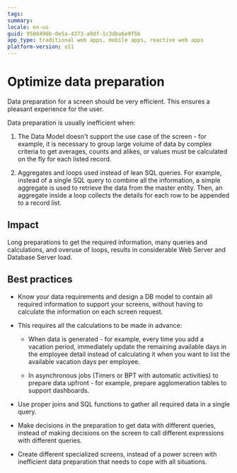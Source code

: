 ```yaml
---
tags: 
summary: 
locale: en-us
guid: 9508496b-0e5a-4373-a0df-1c3dba6e9f5b
app_type: traditional web apps, mobile apps, reactive web apps
platform-version: o11
---
```


# Optimize data preparation

Data preparation for a screen should be very efficient. This ensures a pleasant experience for the user. 

Data preparation is usually inefficient when:

  1. The Data Model doesn't support the use case of the screen - for example, it is necessary to group large volume of data by complex criteria to get averages, counts and alikes, or values must be calculated on the fly for each listed record.

  2. Aggregates and loops used instead of lean SQL queries. For example, instead of a single SQL query to combine all the information, a simple aggregate is used to retrieve the data from the master entity. Then, an aggregate inside a loop collects the details for each row to be appended to a record list.

## Impact

Long preparations to get the required information, many queries and calculations, and overuse of loops, results in considerable Web Server and Database Server load.

## Best practices

* Know your data requirements and design a DB model to contain all required information to support your screens, without having to calculate the information on each screen request.
* This requires all the calculations to be made in advance:

    * When data is generated - for example, every time you add a vacation period, immediately update the remaining available days in the employee detail instead of calculating it when you want to list the available vacation days per employee.

    * In asynchronous jobs (Timers or BPT with automatic activities) to prepare data upfront - for example, prepare agglomeration tables to support dashboards.

* Use proper joins and SQL functions to gather all required data in a single query.

* Make decisions in the preparation to get data with different queries, instead of making decisions on the screen to call different expressions with different queries.

* Create different specialized screens, instead of a power screen with inefficient data preparation that needs to cope with all situations.
